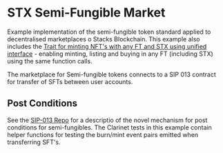 # STX Semi-Fungible Market

Example implementation of the semi-fungible token standard applied to decentralised marketplaces o Stacks Blockchain. This example also includes the [Trait for minting NFT's with any FT and STX using unified interface](https://github.com/stacksgov/sips/issues/60) - enabling minting, listing and buying in any FT (including STX) using the same function calls.

The marketplace for Semi-fungible tokens connects to a SIP 013 contract for transfer of SFTs between user accounts.

## Post Conditions

See the [SIP-013 Repo](https://github.com/Clarity-Innovation-Lab/stx-semi-fungible-token) for a descriptio of the novel mechanism for post conditions for semi-fungibles. The Clarinet tests in this example contain helper functions for testing the burn/mint event pairs emitted when transferring SFT's.
